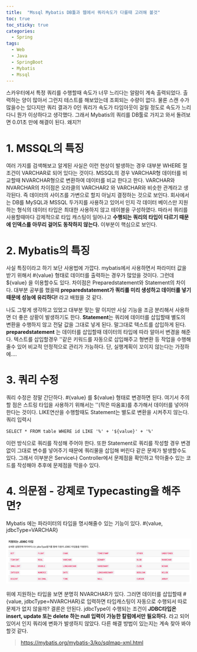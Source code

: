 ```yaml
---
title:  "Mssql Mybatis DB툴과 웹에서 쿼리속도가 다를때 고려해 볼것"
toc: true
toc_sticky: true
categories:
  - Spring
tags:  
  - Web
  - Java
  - SpringBoot
  - Mybatis
  - Mssql
---
```


스카우터에서 특정 쿼리를 수행할때 속도가 너무 느리다는 알람이 계속 출력되었다. 출력하는 양이 많아서 그런지 테스트를 해보았는데 조회되는 수량이 없다. 물론 스캔 수가 많을수는 있다지만 쿼리 결과가 0인 쿼리가 속도가 타임아웃이 걸릴 정도로 속도가 느리다니 뭔가 이상하다고 생각했다. 그래서 Mybatis의 쿼리를 DB툴로 가지고 와서 돌려보면 0.01초 만에 해결이 된다. 왜지?! 

# 1. MSSQL의 특징

여러 가지를 검색해보고 알게된 사실은 이런 현상이 발생하는 경우 대부분 WHERE 절 조건이 VARCHAR로 되어 있다는 것이다. MSSQL의 경우 VARCHAR형 데이터를 비교할때 NVARCHAR형으로 변환하여 데이터를 비교 한다고 한다. VARCHAR와 NVARCHAR의 차이점은 오라클의 VARCHAR2 와 VARCHAR와 비슷한 관계라고 생각된다. 즉 데이터의 사이즈를 가변으로 할지 아닐지 결정하는 것으로 보인다. 회사에서는 DB를 MySQL과 MSSQL 두가지를 사용하고 있어서 인지 각 데이터 베이스만 지원하는 형식의 데이터 타입은 최대한 사용하지 않고 테이블을 구성하였다. 따라서 쿼리를 사용할때마다 강제적으로 타입 캐스팅이 일어나고 **수행되는 쿼리의 타입이 다르기 때문에  인덱스를 아무리 걸어도 동작하지 않는다.** 이부분이 핵심으로  보인다.

# 2. Mybatis의 특징

사실 특징이라고 하기 보단 사용법에 가깝다. mybatis에서 사용하면서 파라미터 값을 받기 위해서 #{value} 형태로 데이터를 출력하는 경우가 많았을 것이다.  그런데 ${value} 을 이용할수도 있다. 차이점은 Preparedstatement와 Statement의 차이다. 대부분 공부를 했을때 **preparedstatement가 쿼리를 미리 생성하고 데이터를 넣기 때문에 성능에 유리하다!** 라고 배웠을 것 같다.

나도 그렇게 생각하고 있었고 대부분 맞는 말 이지만 사실 기능을 조금 분리해서 사용하면 더 좋은 상황이 발생하기도 한다. **Statement**는 쿼리에 데이터를 삽입할때 별도의 변환을 수행하지 않고 전달 값을 그대로 넣게 된다. 말그대로 텍스트를 삽입하게 된다. **preparedstatement** 는 데이터를 삽입할때 데이터의 타입에 따라 알아서 변경을 해준다. 텍스트를 삽입할경우 ''같은 키워드를 자동으로 삽입해주고 형변환 등 작업을 수행해 줄수 있어 비교적 안정적으로 관리가 가능하다. 단, 실행계획이 꼬이지 않는다는 가정하에....

# 3. 쿼리 수정

쿼리 수정은 정말 간단하다. #{value} 를 ${value} 형태로 변경하면 된다. 여기서 주의 할 점은 스트링 타입을 사용하기 위해서는 ''(작은 따옴표)를 추가해서 데이터를 넣어야 한다는 것이다. LIKE연산을 수행할때도 Statement는 별도로 변환을 시켜주지 않는다. 쿼리 입력시 

```
SELECT * FROM table WHERE id LIKE '%' + '${value}' + '%' 
```

이런 방식으로 쿼리를 작성해 주어야 한다. 또한 Statement로 쿼리를 작성할 경우 변경없이 그대로 변수를 넣어주기 때문에 쿼리물을 삽입해 버린다 같은 문제가 발생할수도 있다. 그래서 이부분은 Service나 Controller에서 문제점을 확인하고 막아줄수 있는 코드를 작성해야 추후에 문제점을 막을수 있다. 

# 4. 의문점 - 강제로 Typecasting을 해주면?

Mybatis 에는 파라미터의 타입을 명시해줄수 있는 기능이 있다. #{value, jdbcType=VARCHAR}

![](/assets/images/spring/4qui89abgdf-1.png) 

위에 지원하는 타입을 보면 분명히 NVARCHAR가 있다. 그러면 데이터를 삽입할때 #{value, jdbcType=NVARCHAR}로 입력하면 타입캐스팅이 자동으로 수행되서 따로 문제가 없지 않을까? 결론은 안된다. jdbcType이 수행되는 조건이 **JDBC타입은 insert, update 또는 delete 하는 null 입력이 가능한 칼럼에서만 필요하다.** 라고 되어 있어서 인지 쿼리에 변화가 발생하지 않았다. 다른 해결 방법이 있는지는 계속 찾아 봐야 할것 같다. 

> https://mybatis.org/mybatis-3/ko/sqlmap-xml.html